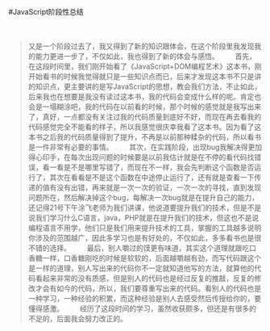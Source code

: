 ﻿#JavaScript阶段性总结

　　

> 又是一个阶段过去了，我又得到了新的知识跟体会，在这个阶段里我发现我的能力更进一步了，不仅如此，我也得到了新的体会与感悟。
> 　　首先，在这段时间里，我们刚开始看了《JavaScript+DOM编程艺术》这本书，刚开始看书的时候我觉得就只是一些知识点而已，后来才发现这本书不只是讲的知识点，更主要讲的是写JavaScript的思想，教会我们方法，不止如此，后来我也在想要是我没有读过这本书，我的代码会变成什么样的呢。肯定也会是一塌糊涂吧，我的代码在以前看的时候，那个时候的感觉就是我写出来了，真好，一点都没有关注过我的代码质量到底好不好，而现在再去看我的代码感觉完全不能看的样子，所以我感觉很庆幸我看了这本书。因为看了这本书之后我的代码质量得到了提升，不再是以前那种糅杂的代码，所以看书是一件非常有必要的事情。
> 　　其次，在实践阶段，出现bug我解决得更加得心印手，在每次出现问题的时候要是以前我估计就是在不停的看代码找错误，看一看是不是哪里写错了，而现在不一样，我会先判断这个函数是否运行了，其次在看看是不是这个函数在中途停止运行了，还有就是查看一下传递的值有没有出错，再来就是一次一次的验证，一次一次的寻找，直到发现问题所在，然后解决掉这个bug，每解决一次bug就是在提升自己的能力，还记得21号下午涂飞老师为我们讲课，他说道要提升我们的技术，但是不是说我们学习什么C语言，java，PHP就是在提升我们的技术，但这也不是说编程语言不用学，他们只是我们用来提升技术的工具，掌握的工具越多说明你涉及的范围越广，因此多学习也是有好处的，不仅如此，多多看书也是很不错的选择。
> 　　最后，别人嚼过的馍更有味道，其实这个道理就跟吃口香糖一样，口香糖刚吃的时候是软软的，后面越嚼越有劲，而写代码跟这个是一样的道理，别人写出来的代码你不一定就知道他写的方法，就算他的代码看起来非常的没有质感，但是别人的代码也是经过反复的推敲，反复的修改才会有如今的代码，所以，我们要尊重写出来的代码。看别人的代码也是一种学习，一种经验的积累，而这种经验是别人去感受然后传授给你的，要懂得感激。
> 　　经历了这段时间的学习，虽然收获颇多，但还是有很多的不足的，后面我会努力改正的。



